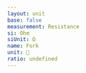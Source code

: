 ```yaml
---
layout: unit
base: false
measurement: Resistance
si: Ohm
siUnit: Ω
name: Fork
unit: 🍴
ratio: undefined
---
```

